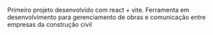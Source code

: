 Primeiro projeto desenvolvido com react + vite. Ferramenta em desenvolvimento para gerenciamento de obras e comunicação entre empresas da construção civil
